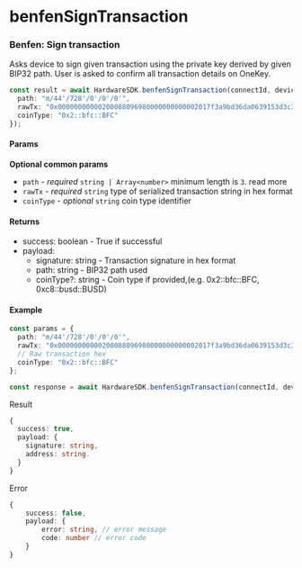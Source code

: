 # benfenSignTransaction



### Benfen: Sign transaction

Asks device to sign given transaction using the private key derived by given BIP32 path. User is asked to confirm all transaction details on OneKey.

```typescript
const result = await HardwareSDK.benfenSignTransaction(connectId, deviceId, {
  path: "m/44'/728'/0'/0'/0'",
  rawTx: "0x00000000000200088096980000000000002017f3a9bd36da0639153d3c38032217ea298eb1991e0a62cc5924e2dd712937350202000101000001010300000000010100b4ced58018b75d7ba72a10fa97c09b7bf66533ff104bf9db1bfdb004b17d8eaa0183006eb3c5499c3cb4b022f20955f387312ed312389c552fa39e35d6423d0c74f785b7000000000020497f41fdfb22d2ae32111dcdc21c16d27f48f47b7ca7aba240b684db5ca74c0fb4ced58018b75d7ba72a10fa97c09b7bf66533ff104bf9db1bfdb004b17d8eaa640000000000000060ad38000000000000", // Raw transaction hex
  coinType: "0x2::bfc::BFC"
});
```

#### Params

**Optional common params**

* `path` - _required_ `string | Array<number>` minimum length is `3`. read more
* `rawTx` - _required_ `string` type of serialized transaction string in hex format
* `coinType` - _optional_ `string` coin type identifier

#### Returns

* success: boolean - True if successful
* payload:
  * signature: string - Transaction signature in hex format
  * path: string - BIP32 path used
  * coinType?: string - Coin type if provided,(e.g. 0x2::bfc::BFC,  0xc8::busd::BUSD)

#### Example

```typescript
const params = {
  path: "m/44'/728'/0'/0'/0'",
  rawTx: "0x00000000000200088096980000000000002017f3a9bd36da0639153d3c38032217ea298eb1991e0a62cc5924e2dd712937350202000101000001010300000000010100b4ced58018b75d7ba72a10fa97c09b7bf66533ff104bf9db1bfdb004b17d8eaa0183006eb3c5499c3cb4b022f20955f387312ed312389c552fa39e35d6423d0c74f785b7000000000020497f41fdfb22d2ae32111dcdc21c16d27f48f47b7ca7aba240b684db5ca74c0fb4ced58018b75d7ba72a10fa97c09b7bf66533ff104bf9db1bfdb004b17d8eaa640000000000000060ad38000000000000", 
  // Raw transaction hex
  coinType: "0x2::bfc::BFC"
};

const response = await HardwareSDK.benfenSignTransaction(connectId, deviceId, params);
```

Result

```typescript
{
  success: true,
  payload: {
    signature: string,
    address: string.
  }
}
```

Error

```typescript
{
    success: false,
    payload: {
        error: string, // error message
        code: number // error code
    }
}
```
